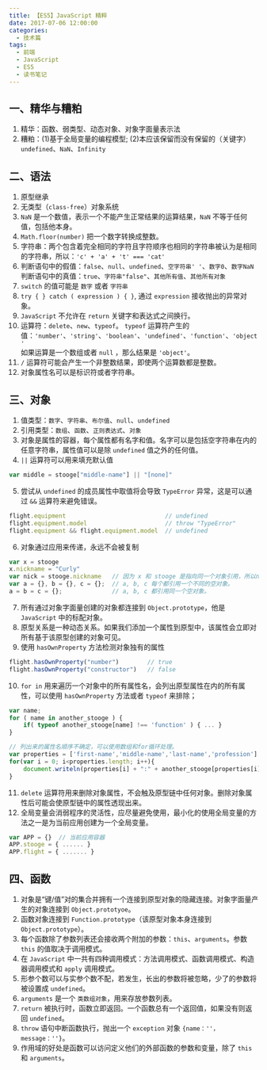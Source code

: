 ```yaml
---
title: 【ES5】JavaScript 精粹
date: 2017-07-06 12:00:00
categories:
  - 技术篇
tags:
  - 前端
  - JavaScript
  - ES5
  - 读书笔记
---
```


## 一、精华与糟粕
1. 精华：函数、弱类型、动态对象、对象字面量表示法
2. 糟粕：(1)基于全局变量的编程模型; (2)本应该保留而没有保留的（关键字）`undefined`、`NaN`、`Infinity`

## 二、语法
1. 原型继承
2. 无类型（`class-free`）对象系统
3. `NaN` 是一个数值，表示一个不能产生正常结果的运算结果，`NaN` 不等于任何值，包括他本身。
4. `Math.floor(number)` 把一个数字转换成整数。
5. 字符串：两个包含着完全相同的字符且字符顺序也相同的字符串被认为是相同的字符串，所以：`'c' + 'a' + 't' === 'cat'` 
6. 判断语句中的假值：`false`、`null`、`undefined`、`空字符串' '`、`数字0`、`数字NaN`<br>
   判断语句中的真值：`true`、`字符串"false"`、`其他所有值`、`其他所有对象`
7. `switch` 的值可能是 `数字` 或者 `字符串`
8. `try { } catch ( expression ) { }`, 通过 `expression` 接收抛出的异常对象。
9. `JavaScript` 不允许在 `return` 关键字和表达式之间换行。
10. 运算符：`delete`、`new`、`typeof`。
    `typeof` 运算符产生的值：`'number'`、`'string'`、`'boolean'`、`'undefined'`、`'function'`、`'object'`<br>
    如果运算是一个数组或者 `null` ，那么结果是 `'object'`。
11. `/` 运算符可能会产生一个非整数结果，即使两个运算数都是整数。
12. 对象属性名可以是标识符或者字符串。

## 三、对象
1. 值类型：`数字`、`字符串`、`布尔值`、`null`、`undefined`
2. 引用类型：`数组`、`函数`、`正则表达式`、`对象`
3. 对象是属性的容器，每个属性都有名字和值。名字可以是包括空字符串在内的任意字符串，属性值可以是除 `undefined` 值之外的任何值。
4. `||` 运算符可以用来填充默认值
```js
var middle = stooge["middle-name"] || "[none]"
```

5. 尝试从 `undefined` 的成员属性中取值将会导致 `TypeError` 异常，这是可以通过 `&&` 运算符来避免错误。
```js
flight.equipment                            // undefined
flight.equipment.model                      // throw "TypeError"
flight.equipment && flight.equipment.model  // undefined
```

6. 对象通过应用来传递，永远不会被复制
```js
var x = stooge
x.nickname = "Curly"
var nick = stooge.nickname   // 因为 x 和 stooge 是指向同一个对象引用，所以nick为“Curly”
var a = {}, b = {}, c = {};  // a, b, c 每个都引用一个不同的空对象。
a = b = c = {};              // a, b, c 都引用同一个空对象。
```

7. 所有通过对象字面量创建的对象都连接到 `Object.prototype`，他是 `JavaScript` 中的标配对象。
8. 原型关系是一种动态关系。如果我们添加一个属性到原型中，该属性会立即对所有基于该原型创建的对象可见。
9. 使用 `hasOwnProperty` 方法检测对象独有的属性
```js
flight.hasOwnProperty("number")        // true
flight.hasOwnProperty("constructor")   // false
```

10. `for in` 用来遍历一个对象中的所有属性名，会列出原型属性在内的所有属性，可以使用 `hasOwnProperty` 方法或者 `typeof` 来排除；
```js
var name;
for ( name in another_stooge ) { 
    if( typeof another_stooge[name] !== 'function' ) { ... }
}

// 列出来的属性名顺序不确定，可以使用数组和for循环处理。
var properties = ['first-name','middle-name','last-name','profession']
for(var i = 0; i<properties.length; i++){
    document.writeln(properties[i] + ":" + another_stooge[properties[i]])
}
```

11. `delete` 运算符用来删除对象属性，不会触及原型链中任何对象。删除对象属性后可能会使原型链中的属性透现出来。
12. 全局变量会消弱程序的灵活性，应尽量避免使用，最小化的使用全局变量的方法之一是为当前应用创建为一个全局变量。
```js
var APP = {}  // 当前应用容器
APP.stooge = { ...... }
APP.flight = { ....... }
```

## 四、函数
1. 对象是“键/值”对的集合并拥有一个连接到原型对象的隐藏连接。对象字面量产生的对象连接到 `Object.prototyoe`。 
2. 函数对象连接到 `Function.prototype`（该原型对象本身连接到 `Object.prototype`）。 
3. 每个函数除了参数列表还会接收两个附加的参数：`this`、`arguments`。参数 `this` 的值取决于调用模式。
4. 在 `JavaScript` 中一共有四种调用模式：方法调用模式、函数调用模式、构造器调用模式和 `apply` 调用模式。 
5. 形参个数可以与实参个数不配，若发生，长出的参数将被忽略，少了的参数将被设置成 `undefined`。 
6. `arguments` 是一个 `类数组对象`，用来存放参数列表。 
7. `return` 被执行时，函数立即返回。一个函数总有一个返回值，如果没有则返回 `undefined`。
8. `throw` 语句中断函数执行，抛出一个 `exception` 对象 `{name：''，message：''}`。
9. 作用域的好处是函数可以访问定义他们的外部函数的参数和变量，除了 `this` 和 `arguments`。